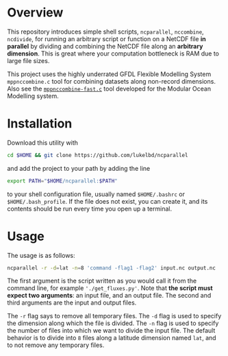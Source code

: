 # Overview
This repository introduces simple shell scripts,
`ncparallel`, `nccombine`, `ncdivide`, for 
running an arbitrary script or function on a NetCDF file **in parallel** by
dividing and combining the NetCDF file along an **arbitrary dimension**.
This is great where your computation bottleneck is RAM due to large file sizes.

This project uses the highly underrated GFDL Flexible Modelling System `mppnccombine.c` tool for
combining datasets along non-record dimensions.
Also see the [`mppnccombine-fast.c`](https://github.com/coecms/mppnccombine-fast) tool developed for the Modular
Ocean Modelling system.

# Installation
Download this utility with
```bash
cd $HOME && git clone https://github.com/lukelbd/ncparallel
```
and add the project to your path by adding the line
```bash
export PATH="$HOME/ncparallel:$PATH"
```
to your shell configuration file, usually named `$HOME/.bashrc` or `$HOME/.bash_profile`. If the file
does not exist, you can create it, and its contents should be run every time you open up a terminal.

# Usage
The usage is as follows:
```bash
ncparallel -r -d=lat -n=8 'command -flag1 -flag2' input.nc output.nc
```
The first argument is the script written as you would call it from the command line,
for example `'./get_fluxes.py'`.
Note that **the script must expect two arguments**: an input file, and an output file.
The second and third arguments are the input and output files.

The `-r` flag says to remove all temporary files.
The `-d` flag is used to specify the dimension along which
the file is divided. The `-n` flag is used to specify the number of files into which we want
to divide the input file.
The default behavior is to divide into `8` files along a latitude
dimension named `lat`, and to not remove any temporary files.

